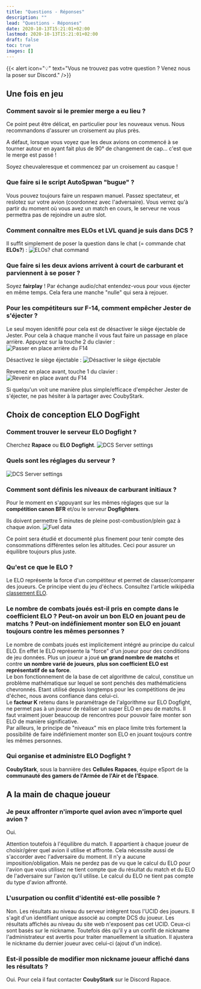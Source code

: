 ```yaml
---
title: "Questions - Réponses"
description: ""
lead: "Questions - Réponses"
date: 2020-10-13T15:21:01+02:00
lastmod: 2020-10-13T15:21:01+02:00
draft: false
toc: true
images: []
---
```


{{< alert icon="💡" text="Vous ne trouvez pas votre question ? Venez nous la poser sur Discord." />}}

## Une fois en jeu

### Comment savoir si le premier merge a eu lieu ?
Ce point peut être délicat, en particulier pour les nouveaux venus. Nous recommandons d'assurer un croisement au plus près.

A défaut, lorsque vous voyez que les deux avions on commencé à se tourner autour en ayant fait plus de 90° de changement de cap... c'est que le merge est passé !

Soyez cheuvaleresque et commencez par un croisement au casque !

### Que faire si le script AutoSpwan "bugue" ?
Vous pouvez toujours faire un respawn manuel. Passez spectateur, et reslotez sur votre avion (coordonnez avec l'adversaire). Vous verrez qu'à partir du moment où vous avez un match en cours, le serveur ne vous permettra pas de rejoindre un autre slot.

### Comment connaître mes ELOs et LVL quand je suis dans DCS ?
Il suffit simplement de poser la question dans le chat (= commande chat **ELOs?**) :
![ELOs? chat command](Elos.png)

### Que faire si les deux avions arrivent à court de carburant et parviennent à se poser ?
Soyez **fairplay** ! Par échange audio/chat entendez-vous pour vous éjecter en même temps. Cela fera une manche "nulle" qui sera à rejouer.

### Pour les compétiteurs sur F-14, comment empêcher Jester de s'éjecter ?
Le seul moyen idenitifé pour cela est de désactiver le siège éjectable de Jester.
Pour cela à chaque manche il vous faut faire un passage en place arrière. Appuyez sur la touche 2 du clavier :
![Passer en place arrière du F14](fr_f14-ejection-seat-unarm_step1.jpg)

Désactivez le siège éjectable :
![Désactiver le siège éjectable](fr_f14-ejection-seat-unarm_step2.jpg)

Revenez en place avant, touche 1 du clavier :
![Revenir en place avant du F14](fr_f14-ejection-seat-unarm_step3.jpg)

Si quelqu'un voit une manière plus simple/efficace d'empêcher Jester de s'éjecter, ne pas hésiter à la partager avec CoubyStark.


## Choix de conception ELO DogFight

### Comment trouver le serveur ELO Dogfight ?
Cherchez **Rapace** ou **ELO Dogfight**.
![DCS Server settings](rapace_server.png)

### Quels sont les réglages du serveur ?
![DCS Server settings](elodf_dcs_server_settings.jpg)

### Comment sont définis les niveaux de carburant initiaux ?
Pour le moment en s'appuyant sur les mêmes réglages que sur la **compétition canon BFR** et/ou le serveur **Dogfighters**.

Ils doivent permettre 5 minutes de pleine post-combustion/plein gaz à chaque avion.
![Fuel data](elodf_fuel_data.jpg)

Ce point sera étudié et documenté plus finement pour tenir compte des consommations différentes selon les altitudes. Ceci pour assurer un équilibre toujours plus juste.

### Qu'est ce que le ELO ?
Le ELO représente la force d'un compétiteur et permet de classer/comparer des joueurs.
Ce principe vient du jeu d'échecs. Consultez l'article wikipédia [classement ELO](https://fr.wikipedia.org/wiki/Classement_Elo).

### Le nombre de combats joués est-il pris en compte dans le coefficient ELO ? Peut-on avoir un bon ELO en jouant peu de matchs ? Peut-on indéfiniement monter son ELO en jouant toujours contre les mêmes personnes ?
Le nombre de combats joués est implicitement intégré au principe du calcul ELO. En effet le ELO représente la "force" d'un joueur pour des conditions de jeu données. Plus un joueur a joué **un grand nombre de matchs** et contre **un nombre varié de joueurs**, **plus son coefficient ELO est représentatif de sa force**.</br >
Le bon fonctionnement de la base de cet algorithme de calcul, constitue un problème mathématique sur lequel se sont penchés des mathématiciens chevronnés. Etant utilisé depuis longtemps pour les compétitions de jeu d'échec, nous avons confiance dans celui-ci.</br >
Le **facteur K** retenu dans le paramétrage de l'algorithme sur ELO Dogfight, ne permet pas à un joueur de réaliser un super ELO en peu de matchs. Il faut vraiment jouer beaucoup de rencontres pour pouvoir faire monter son ELO de manière significative.</br >
Par ailleurs, le principe de "niveaux" mis en place limite très fortement la possibilité de faire indéfiniement monter son ELO en jouant toujours contre les mêmes personnes.

### Qui organise et administre ELO Dogfight ?
**CoubyStark**, sous la bannière des **Cellules Rapaces**, équipe eSport de la **communauté des gamers de l'Armée de l'Air et de l'Espace**.


## A la main de chaque joueur

### Je peux affronter n'importe quel avion avec n'importe quel avion ?
Oui.

Attention toutefois à l'équilibre du match. Il appartient à chaque joueur de choisir/gérer quel avion il utilise et affronte. Cela nécessite aussi de s'accorder avec l'adversaire du moment. Il n'y a aucune imposition/obligation. Mais ne perdez pas de vu que le calcul du ELO pour l'avion que vous utilisez ne tient compte que du résultat du match et du ELO de l'adversaire sur l'avion qu'il utilise. Le calcul du ELO ne tient pas compte du type d'avion affronté.

### L'usurpation ou conflit d'identité est-elle possible ?
Non.
Les résultats au niveau du serveur intègrent tous l'UCID des joueurs. Il s'agit d'un identifiant unique associé au compte DCS du joueur.
Les résultats affichés au niveau du site web n'exposent pas cet UCID. Ceux-ci sont basés sur le nickname. Toutefois dès qu'il y a un conflit de nickname l'administrateur est avertis pour traiter manuellement la situation. Il ajustera le nickname du dernier joueur avec celui-ci (ajout d'un indice).

### Est-il possible de modifier mon nickname joueur affiché dans les résultats ?
Oui.
Pour cela il faut contacter **CoubyStark** sur le Discord Rapace.
